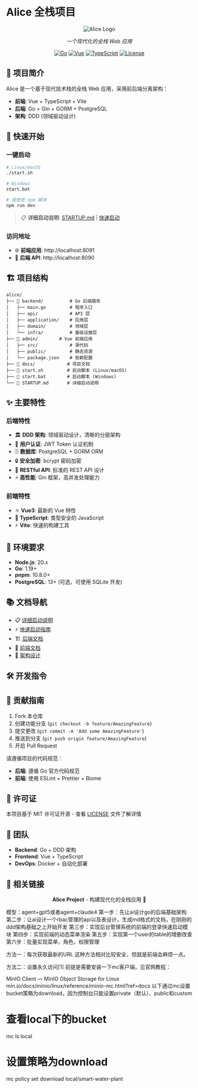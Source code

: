 # Alice 全栈项目

<div align="center">

![Alice Logo](https://via.placeholder.com/200x80/4A90E2/FFFFFF?text=Alice)

*一个现代化的全栈 Web 应用*

[![Go](https://img.shields.io/badge/Go-1.19+-00ADD8?style=flat&logo=go)](https://golang.org/)
[![Vue](https://img.shields.io/badge/Vue-19+-61DAFB?style=flat&logo=Vue)](https://Vuejs.org/)
[![TypeScript](https://img.shields.io/badge/TypeScript-5.6+-3178C6?style=flat&logo=typescript)](https://www.typescriptlang.org/)
[![License](https://img.shields.io/badge/License-MIT-green.svg)](LICENSE)

</div>

## 📖 项目简介

Alice 是一个基于现代技术栈的全栈 Web 应用，采用前后端分离架构：

- **前端**: Vue + TypeScript + Vite
- **后端**: Go + Gin + GORM + PostgreSQL
- **架构**: DDD (领域驱动设计)

## 🚀 快速开始

### 一键启动
```bash
# Linux/macOS
./start.sh

# Windows
start.bat

# 或使用 npm 脚本
npm run dev
```

> 📋 **详细启动说明**: [STARTUP.md](./STARTUP.md) | [快速启动](./README_STARTUP.md)

### 访问地址
- 🌐 **前端应用**: http://localhost:8091
- 🔌 **后端 API**: http://localhost:8090

## 🏗️ 项目结构

```
alice/
├── 📁 backend/          # Go 后端服务
│   ├── main.go         # 程序入口
│   ├── api/            # API 层
│   ├── application/    # 应用层
│   ├── domain/         # 领域层
│   └── infra/          # 基础设施层
├── 📁 admin/        # Vue 前端应用
│   ├── src/            # 源代码
│   ├── public/         # 静态资源
│   └── package.json    # 依赖配置
├── 📁 docs/            # 项目文档
├── 🚀 start.sh         # 启动脚本 (Linux/macOS)
├── 🚀 start.bat        # 启动脚本 (Windows)
└── 📄 STARTUP.md       # 详细启动说明
```

## ✨ 主要特性

### 后端特性
- 🏛️ **DDD 架构**: 领域驱动设计，清晰的分层架构
- 🔐 **用户认证**: JWT Token 认证机制
- 🗄️ **数据库**: PostgreSQL + GORM ORM
- 🔒 **安全加密**: bcrypt 密码加密
- 📝 **RESTful API**: 标准的 REST API 设计
- ⚡ **高性能**: Gin 框架，高并发处理能力

### 前端特性
- ⚛️ **Vue3**: 最新的 Vue 特性
- 🎯 **TypeScript**: 类型安全的 JavaScript
- ⚡ **Vite**: 快速的构建工具
## 🔧 环境要求

- **Node.js**: 20.x
- **Go**: 1.19+
- **pnpm**: 10.8.0+
- **PostgreSQL**: 13+ (可选，可使用 SQLite 开发)

## 📚 文档导航

- 📋 [详细启动说明](./STARTUP.md)
- ⚡ [快速启动指南](./README_STARTUP.md)
- 🏗️ [后端文档](./backend/README.md)
- 🎨 [前端文档](./frontend/README.md)
- 📐 [架构设计](./docs/architecture.md)

## 🛠️ 开发指令

## 🤝 贡献指南

1. Fork 本仓库
2. 创建功能分支 (`git checkout -b feature/AmazingFeature`)
3. 提交更改 (`git commit -m 'Add some AmazingFeature'`)
4. 推送到分支 (`git push origin feature/AmazingFeature`)
5. 开启 Pull Request

请遵循项目的代码规范：
- **后端**: 遵循 Go 官方代码规范
- **前端**: 使用 ESLint + Prettier + Biome

## 📄 许可证

本项目基于 MIT 许可证开源 - 查看 [LICENSE](LICENSE) 文件了解详情

## 👥 团队

- **Backend**: Go + DDD 架构
- **Frontend**: Vue + TypeScript
- **DevOps**: Docker + 自动化部署

## 🔗 相关链接


<div align="center">

**Alice Project** - 构建现代化的全栈应用 🚀

</div>

模型：agent+gpt5或者agent+claude4
第一步：先让ai设计go的后端基础架构
第二步：让ai设计一个rbac管理的api以及表设计，生成md格式的文档，在刚刚的ddd架构基础之上开始开发
第三步：实现后台管理系统的前端的登录快速启动模块
第四步：实现前端的动态菜单渲染
第五步：实现第一个user的table的增删改查
第六步：批量实现菜单，角色，权限管理

方法一：每次获取最新的URL
这种方法相对比较安全，但就是前端会麻烦一点。

方法二：设置永久访问[1]
前提是需要安装一下mc客户端，见官网教程：

MinIO Client — MinIO Object Storage for Linux
​min.io/docs/minio/linux/reference/minio-mc.html?ref=docs
以下通过mc设置bucket策略为download，因为控制台只能设置private（默认）、public和custom

# 查看local下的bucket
mc ls local

# 设置策略为download
mc policy set download local/smart-water-plant